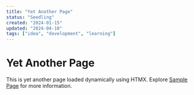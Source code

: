 ```yaml
---
title: "Yet Another Page"
status: "Seedling"
created: "2024-01-15"
updated: "2024-04-10"
tags: ["idea", "development", "learning"]
---
```


# Yet Another Page

This is yet another page loaded dynamically using HTMX. Explore [Sample Page](/pages/sample-page) for more information.
